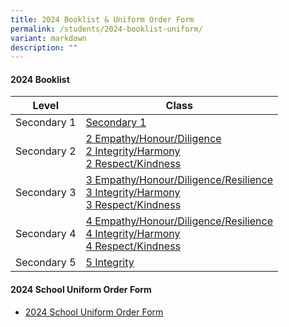 ```yaml
---
title: 2024 Booklist & Uniform Order Form
permalink: /students/2024-booklist-uniform/
variant: markdown
description: ""
---
```

#### 2024 Booklist

| Level | Class |
| -------- | -------- | 
|Secondary 1|[Secondary 1](/files/2024/S1_2024.pdf) |
|Secondary 2|[2 Empathy/Honour/Diligence](/files/2024/S2_Empathy_Honour_Diligence_2024.pdf)<br>[2 Integrity/Harmony](/files/2024/S2_Intergity_Harmony_2024.pdf)<br>[2 Respect/Kindness](/files/2024/S2_Respect_Kindness_2024.pdf)|
|Secondary 3| [3 Empathy/Honour/Diligence/Resilience](/files/2024/S3_Empathy_Honour_Diligence_Resilience_2024.pdf)<br>[3 Integrity/Harmony](/files/2024/S3_Integrity_Harmony_2024.pdf)<br>[3 Respect/Kindness](/files/2024/S3_Respect_Kindness_2024.pdf)|
|Secondary 4| [4 Empathy/Honour/Diligence/Resilience](/files/2024/S4_Empathy_Honour_Diligence_Resilience_2024.pdf)<br>[4 Integrity/Harmony](/files/2024/S4_Inegrity_Harmony_2024.pdf)<br>[4 Respect/Kindness](/files/2024/S4_Respect_Kindness_2024.pdf)|
|Secondary 5|[5 Integrity](/files/2024/S5_Integrity_2024.pdf) |

#### 2024 School Uniform Order Form
* [2024 School Uniform Order Form](/files/2024/CBRSS_UNIFORM_ORDER_FORM_2024.pdf)